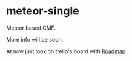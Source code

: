 meteor-single
=============
Meteor based CMF.

More info will be soon.

At now just look on trello's board with [Roadmap](https://trello.com/b/zOg57G5S/meteor-single)
